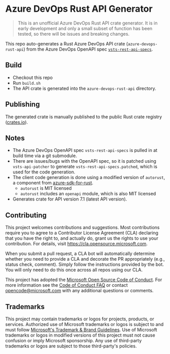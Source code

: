 # Azure DevOps Rust API Generator

> This is an unofficial Azure DevOps Rust API crate generator.
> It is in early development and only a small subset of function has been tested, so there will be issues and breaking changes.

This repo auto-generates a Rust Azure DevOps API crate (`azure-devops-rust-api`) from the Azure DevOps OpenAPI spec [`vsts-rest-api-specs`](https://github.com/MicrosoftDocs/vsts-rest-api-specs).

## Build

- Checkout this repo
- Run `build.sh`
- The API crate is generated into the `azure-devops-rust-api` directory.

## Publishing

The generated crate is manually published to the public Rust crate registry ([crates.io](https://crates.io/)).

## Notes

- The Azure DevOps OpenAPI spec `vsts-rest-api-specs` is pulled in at build time via a git submodule.
- There are issues/bugs with the OpenAPI spec, so it is patched using `vsts-api-patcher` to generate `vsts-rest-api-specs.patched`, which is used for the code generation.
- The client code generation is done using a modified version of `autorust`, a component from [azure-sdk-for-rust](https://github.com/Azure/azure-sdk-for-rust).
  - `autorust` is MIT licensed
  - `autorust` includes an `openapi` module, which is also MIT licensed
- Generates crate for API version 7.1 (latest API version).

## Contributing

This project welcomes contributions and suggestions.  Most contributions require you to agree to a
Contributor License Agreement (CLA) declaring that you have the right to, and actually do, grant us
the rights to use your contribution. For details, visit https://cla.opensource.microsoft.com.

When you submit a pull request, a CLA bot will automatically determine whether you need to provide
a CLA and decorate the PR appropriately (e.g., status check, comment). Simply follow the instructions
provided by the bot. You will only need to do this once across all repos using our CLA.

This project has adopted the [Microsoft Open Source Code of Conduct](https://opensource.microsoft.com/codeofconduct/).
For more information see the [Code of Conduct FAQ](https://opensource.microsoft.com/codeofconduct/faq/) or
contact [opencode@microsoft.com](mailto:opencode@microsoft.com) with any additional questions or comments.

## Trademarks

This project may contain trademarks or logos for projects, products, or services. Authorized use of Microsoft 
trademarks or logos is subject to and must follow 
[Microsoft's Trademark & Brand Guidelines](https://www.microsoft.com/en-us/legal/intellectualproperty/trademarks/usage/general).
Use of Microsoft trademarks or logos in modified versions of this project must not cause confusion or imply Microsoft sponsorship.
Any use of third-party trademarks or logos are subject to those third-party's policies.
